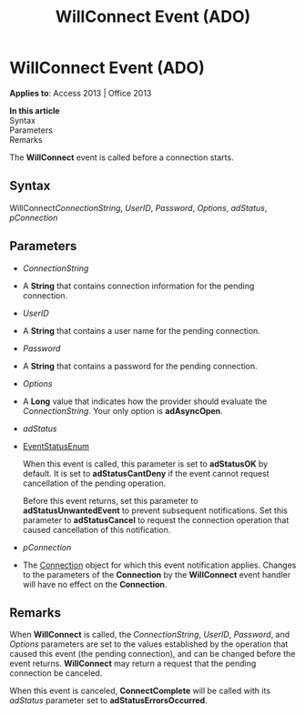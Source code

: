 ﻿---
title: WillConnect Event (ADO)
TOCTitle: WillConnect Event (ADO)
ms:assetid: 8b0e9955-4e7a-7af8-ce6c-7a4ba569a5bb
ms:mtpsurl: https://msdn.microsoft.com/library/JJ249611(v=office.15)
ms:contentKeyID: 48546208
ms.date: 09/18/2015
mtps_version: v=office.15
---

# WillConnect Event (ADO)


**Applies to**: Access 2013 | Office 2013

**In this article**  
Syntax  
Parameters  
Remarks  

The **WillConnect** event is called before a connection starts.

## Syntax

WillConnect*ConnectionString*, *UserID*, *Password*, *Options*, *adStatus*, *pConnection*

## Parameters

  - *ConnectionString*

  - A **String** that contains connection information for the pending connection.

  - *UserID*

  - A **String** that contains a user name for the pending connection.

  - *Password*

  - A **String** that contains a password for the pending connection.

  - *Options*

  - A **Long** value that indicates how the provider should evaluate the *ConnectionString*. Your only option is **adAsyncOpen**.

  - *adStatus*

  - [EventStatusEnum](eventstatusenum.md)
    
    When this event is called, this parameter is set to **adStatusOK** by default. It is set to **adStatusCantDeny** if the event cannot request cancellation of the pending operation.
    
    Before this event returns, set this parameter to **adStatusUnwantedEvent** to prevent subsequent notifications. Set this parameter to **adStatusCancel** to request the connection operation that caused cancellation of this notification.

  - *pConnection*

  - The [Connection](connection-object-ado.md) object for which this event notification applies. Changes to the parameters of the **Connection** by the **WillConnect** event handler will have no effect on the **Connection**.

## Remarks

When **WillConnect** is called, the *ConnectionString*, *UserID*, *Password*, and *Options* parameters are set to the values established by the operation that caused this event (the pending connection), and can be changed before the event returns. **WillConnect** may return a request that the pending connection be canceled.

When this event is canceled, **ConnectComplete** will be called with its *adStatus* parameter set to **adStatusErrorsOccurred**.

